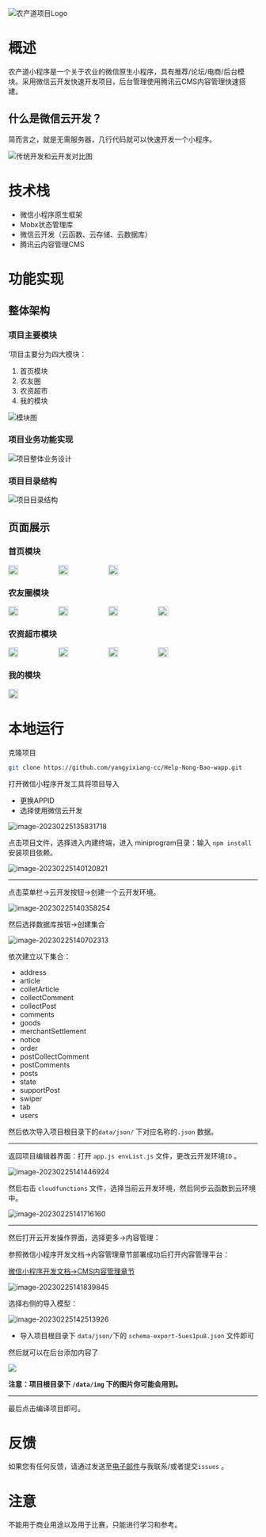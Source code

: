 ![农产道项目Logo](./data/readme/logo.png)

#  概述

农产道小程序是一个关于农业的微信原生小程序，具有推荐/论坛/电商/后台模块。采用微信云开发快速开发项目，后台管理使用腾讯云CMS内容管理快速搭建。

##  什么是微信云开发？

简而言之，就是无需服务器，几行代码就可以快速开发一个小程序。

![传统开发和云开发对比图](./data/readme/s1.jpg)

#  技术栈

* 微信小程序原生框架
* Mobx状态管理库
* 微信云开发（云函数、云存储、云数据库）
* 腾讯云内容管理CMS

#  功能实现

##  整体架构

###  项目主要模块

‘项目主要分为四大模块：

1. 首页模块
2. 农友圈
3. 农资超市
4. 我的模块

![模块图](./data/readme/s3.png)

###   项目业务功能实现

![项目整体业务设计](./data/readme/s4.png)

###  项目目录结构

![项目目录结构](./data/readme/s5.png)

##  页面展示

###  首页模块

<div style="display: flex;">
    <img src="./data/readme/s9.png" style="width:20%;" />
    <img src="./data/readme/s10.png" style="width:20%;" />
    <img src="./data/readme/s13.png" style="width:20%;" /> 
</div>




###  农友圈模块

<div style="display:flex;">
    <img src="./data/readme/s14.png" style="width:20%;" />
    <img src="./data/readme/s15.png" style="width:20%;" />
    <img src="./data/readme/s16.png" style="width:20%;" />
    <img src="./data/readme/s17.png" style="width:20%;" />
</div>

### 农资超市模块

<div style="display:flex;">
    <img src="./data/readme/s18.png" style="width:20%;" />
    <img src="./data/readme/s23.png" style="width:20%;" />
    <img src="./data/readme/s24.png" style="width:20%;" />
    <img src="./data/readme/s26.png" style="width:20%;" />
</div>

###  我的模块

<div style="display:flex;">
    <img src="./data/readme/s27.png" style="width:20%" />
</div>


#  本地运行

克隆项目

```sh
git clone https://github.com/yangyixiang-cc/Help-Nong-Bao-wapp.git
```

打开微信小程序开发工具将项目导入

* 更换APPID
* 选择使用微信云开发

![image-20230225135831718](./data/readme/image-20230225135831718.png)

点击项目文件，选择进入内建终端，进入 miniprogram目录：输入 `npm install`  安装项目依赖。

![image-20230225140120821](./data/readme/image-20230225140120821.png)

***

点击菜单栏->云开发按钮->创建一个云开发环境。

![image-20230225140358254](./data/readme/image-20230225140358254.png)

然后选择数据库按钮->创建集合



![image-20230225140702313](./data/readme/image-20230225140702313.png)

依次建立以下集合：

* address
* article
* colletArticle
* collectComment
* collectPost
* comments
* goods
* merchantSettlement
* notice
* order
* postCollectComment
* postComments
* posts
* state
* supportPost
* swiper
* tab
* users

然后依次导入项目根目录下的`data/json/`  下对应名称的`.json` 数据。

***

返回项目编辑器界面：打开 `app.js envList.js` 文件，更改云开发环境`ID` 。

![image-20230225141446924](./data/readme/image-20230225141446924.png)

然后右击 `cloudfunctions`  文件，选择当前云开发环境，然后同步云函数到云环境中。

![image-20230225141716160](./data/readme/image-20230225141716160.png)

***

然后打开云开发操作界面，选择更多->内容管理：

参照微信小程序开发文档->内容管理章节部署成功后打开内容管理平台：

[微信小程序开发文档->CMS内容管理章节](https://developers.weixin.qq.com/miniprogram/dev/wxcloud/guide/extensions/cms/guidance.html)

![image-20230225141839845](./data/readme/image-20230225141839845.png)

选择右侧的导入模型：

![image-20230225142513926](./data/readme/image-20230225142513926.png)

* 导入项目根目录下 `data/json/`下的 `schema-export-5ues1pu8.json` 文件即可

然后就可以在后台添加内容了

![](./data/readme/s2.png)

**注意：项目根目录下 `/data/img`  下的图片你可能会用到。**

***

最后点击编译项目即可。

#  反馈

如果您有任何反馈，请通过发送至[电子邮件](mailto:workyyx@163.com)与我联系/或者提交`issues` 。

# 注意

不能用于商业用途以及用于比赛，只能进行学习和参考。
